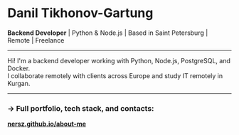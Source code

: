 # Danil Tikhonov-Gartung

**Backend Developer** | Python & Node.js | Based in Saint Petersburg | Remote | Freelance

---

Hi! I'm a backend developer working with Python, Node.js, PostgreSQL, and Docker.  
I collaborate remotely with clients across Europe and study IT remotely in Kurgan.

---

### → Full portfolio, tech stack, and contacts:

**[nersz.github.io/about-me](https://nersz.github.io/about-me)**

